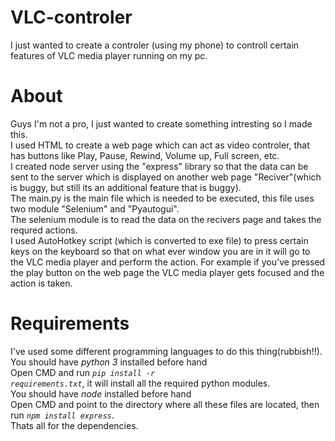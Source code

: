 # VLC-controler
I just wanted to create a controler (using my phone) to controll certain features of VLC media player running on my pc.

# About
Guys I'm not a pro, I just wanted to create something intresting so I made this.<br>
I used HTML to create a web page which can act as video controler, that has buttons like Play, Pause, Rewind, Volume up, Full screen, etc.<br>
I created node server using the "express" library so that the data can be sent to the server which is displayed on another web page "Reciver"(which is buggy, but still its an additional feature that is buggy).<br>
The main.py is the main file which is needed to be executed, this file uses two module "Selenium" and "Pyautogui".<br>
The selenium module is to read the data on the recivers page and takes the requred actions.<br>
I used AutoHotkey script (which is converted to exe file) to press certain keys on the keyboard so that on what ever window you are in it will go to the VLC media player and perform the action. For example if you've pressed the play button on the web page the VLC media player gets focused and the action is taken.<br>

# Requirements
I've used some different programming languages to do this thing(rubbish!!).<br>
You should have *python 3* installed before hand<br>
Open CMD and run <code>*pip install -r requirements.txt*</code>, it will install all the required python modules.<br>
You should have *node* installed before hand<br>
Open CMD and point to the directory where all these files are located, then run <code>*npm install express*</code>.<br>
Thats all for the dependencies.
